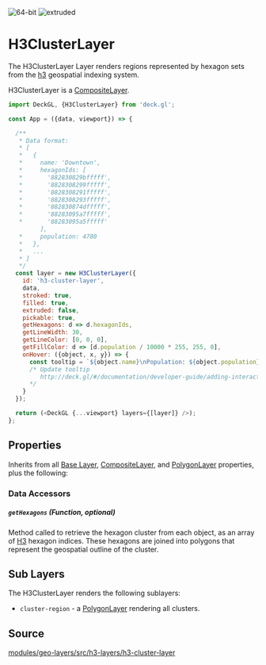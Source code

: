 <!-- INJECT:"PolygonLayerDemo" -->

<p class="badges">
  <img src="https://img.shields.io/badge/64--bit-support-blue.svg?style=flat-square" alt="64-bit" />
  <img src="https://img.shields.io/badge/extruded-yes-blue.svg?style=flat-square" alt="extruded" />
</p>

# H3ClusterLayer

The H3ClusterLayer Layer renders regions represented by hexagon sets from the [h3](https://uber.github.io/h3/) geospatial indexing system.

H3ClusterLayer is a [CompositeLayer](/docs/api-reference/composite-layer.md).

```js
import DeckGL, {H3ClusterLayer} from 'deck.gl';

const App = ({data, viewport}) => {

  /**
   * Data format:
   * [
   *   {
   *     name: 'Downtown',
   *     hexagonIds: [
   *       '882830829bfffff',
   *       '8828308299fffff',
   *       '8828308291fffff',
   *       '8828308293fffff',
   *       '882830874dfffff',
   *       '88283095a7fffff',
   *       '88283095a5fffff'
         ],
   *     population: 4780
   *   },
   *   ...
   * ]
   */
  const layer = new H3ClusterLayer({
    id: 'h3-cluster-layer',
    data,
    stroked: true,
    filled: true,
    extruded: false,
    pickable: true,
    getHexagons: d => d.hexagonIds,
    getLineWidth: 30,
    getLineColor: [0, 0, 0],
    getFillColor: d => [d.population / 10000 * 255, 255, 0],
    onHover: ({object, x, y}) => {
      const tooltip = `${object.name}\nPopulation: ${object.population}`;
      /* Update tooltip
         http://deck.gl/#/documentation/developer-guide/adding-interactivity?section=example-display-a-tooltip-for-hovered-object
      */
    }
  });

  return (<DeckGL {...viewport} layers={[layer]} />);
};
```

## Properties

Inherits from all [Base Layer](/docs/api-reference/layer.md), [CompositeLayer](/docs/api-reference/composite-layer.md), and [PolygonLayer](/docs/api-reference/polygon-layer.md) properties, plus the following:

### Data Accessors

##### `getHexagons` (Function, optional)

Method called to retrieve the hexagon cluster from each object, as an array of [H3](https://uber.github.io/h3/) hexagon indices. These hexagons are joined into polygons that represent the geospatial outline of the cluster.


## Sub Layers

The H3ClusterLayer renders the following sublayers:

* `cluster-region` - a [PolygonLayer](/docs/layers/column-layer.md) rendering all clusters.


## Source

[modules/geo-layers/src/h3-layers/h3-cluster-layer](https://github.com/uber/deck.gl/tree/master/modules/geo-layers/src/h3-layers/h3-cluster-layer.js)

